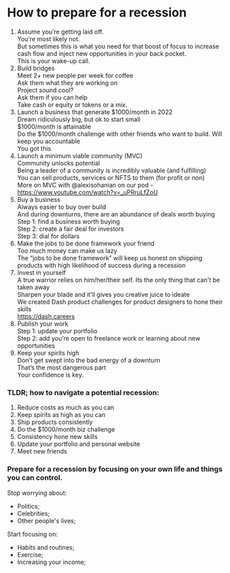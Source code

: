 # How to prepare for a recession

1. Assume you’re getting laid off.  
    You’re most likely not.  
    But sometimes this is what you need for that boost of focus to increase cash flow and inject new opportunities in your back pocket.  
    This is your wake-up call.
2. Build bridges  
    Meet 2+ new people per week for coffee  
    Ask them what they are working on  
    Project sound cool?  
    Ask them if you can help   
    Take cash or equity or tokens or a mix.   
3. Launch a business that generate $1000/month in 2022   
    Dream ridiculously big, but ok to start small    
    $1000/month is attainable   
    Do the $1000/month challenge with other friends who want to build. Will keep you accountable   
    You got this   
4. Launch a minimum viable community (MVC)   
    Community unlocks potential   
    Being a leader of a community is incredibly valuable (and fulfilling)    
    You can sell products, services or NFTS to them (for profit or non)   
    More on MVC with @alexisohanian on our pod - https://www.youtube.com/watch?v=_uPRruLfZoU    
5. Buy a business   
    Always easier to buy over build   
    And during downturns, there are an abundance of deals worth buying   
    Step 1: find a business worth buying    
    Step 2: create a fair deal for investors   
    Step 3: dial for dollars   
6. Make the jobs to be done framework your friend   
    Too much money can make us lazy   
    The “jobs to be done framework” will keep us honest on shipping products with high likelihood of success during a recession   
7. Invest in yourself   
    A true warrior relies on him/her/their self. Its the only thing that can't be taken away   
    Sharpen your blade and it’ll gives you creative juice to ideate   
    We created Dash product challenges for product designers to hone their skills   
    https://dash.careers   
8. Publish your work   
    Step 1: update your portfolio   
    Step 2: add you’re open to freelance work or learning about new opportunities   
9. Keep your spirits high    
    Don’t get swept into the bad energy of a downturn   
    That’s the most dangerous part    
    Your confidence is key.   


### TLDR; how to navigate a potential recession:   

1. Reduce costs as much as you can   
2. Keep spirits as high as you can   
3. Ship products consistently    
4. Do the $1000/month biz challenge   
5. Consistency hone new skills   
6. Update your portfolio and personal website   
7. Meet new friends   


### Prepare for a recession by focusing on your own life and things you can control.
Stop worrying about:
- Politics;
- Celebrities;
- Other people's lives;   

Start focusing on:   
- Habits and routines;
- Exercise;
- Increasing your income;
